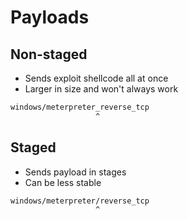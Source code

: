 # Payloads

## Non-staged

- Sends exploit shellcode all at once  
- Larger in size and won't always work

```bash
windows/meterpreter_reverse_tcp
                   ^
```

## Staged

- Sends payload in stages  
- Can be less stable

```bash
windows/meterpreter/reverse_tcp
                   ^
```
